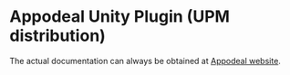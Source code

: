 # Appodeal Unity Plugin (UPM distribution)

The actual documentation can always be obtained at [Appodeal website](https://wiki.appodeal.com/en/unity/get-started).
